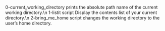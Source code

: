 0-current_working_directory prints the absolute path name of the current working directory.\n
1-listit script Display the contents list of your current directory.\n
2-bring_me_home script changes the working directory to the user’s home directory.
